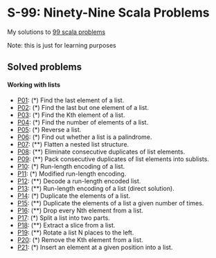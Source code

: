 # S-99: Ninety-Nine Scala Problems

My solutions to [99 scala problems](http://aperiodic.net/phil/scala/s-99)

Note: this is just for learning purposes

## Solved problems

#### Working with lists
- [P01](src/main/scala/pl/ayeo/s99/P01.scala): (*) Find the last element of a list.
- [P02](src/main/scala/pl/ayeo/s99/P02.scala): (*) Find the last but one element of a list.
- [P03](src/main/scala/pl/ayeo/s99/P03.scala): (*) Find the Kth element of a list.
- [P04](src/main/scala/pl/ayeo/s99/P04.scala): (*) Find the number of elements of a list.
- [P05](src/main/scala/pl/ayeo/s99/P05.scala): (*) Reverse a list.
- [P06](src/main/scala/pl/ayeo/s99/P06.scala): (*) Find out whether a list is a palindrome.
- [P07](src/main/scala/pl/ayeo/s99/P07.scala): (**) Flatten a nested list structure.
- [P08](src/main/scala/pl/ayeo/s99/P08.scala): (**) Eliminate consecutive duplicates of list elements.
- [P09](src/main/scala/pl/ayeo/s99/P09.scala): (**) Pack consecutive duplicates of list elements into sublists.
- [P10](src/main/scala/pl/ayeo/s99/P10.scala): (*) Run-length encoding of a list.
- [P11](src/main/scala/pl/ayeo/s99/P11.scala): (*) Modified run-length encoding.
- [P12](src/main/scala/pl/ayeo/s99/P12.scala): (**) Decode a run-length encoded list.
- [P13](src/main/scala/pl/ayeo/s99/P13.scala): (**) Run-length encoding of a list (direct solution).
- [P14](src/main/scala/pl/ayeo/s99/P14.scala): (*) Duplicate the elements of a list.
- [P15](src/main/scala/pl/ayeo/s99/P15.scala): (**) Duplicate the elements of a list a given number of times.
- [P16](src/main/scala/pl/ayeo/s99/P16.scala): (**) Drop every Nth element from a list.
- [P17](src/main/scala/pl/ayeo/s99/P17.scala): (*) Split a list into two parts.
- [P18](src/main/scala/pl/ayeo/s99/P18.scala): (**) Extract a slice from a list.
- [P19](src/main/scala/pl/ayeo/s99/P19.scala): (**) Rotate a list N places to the left.
- [P20](src/main/scala/pl/ayeo/s99/P20.scala): (*) Remove the Kth element from a list.
- [P21](src/main/scala/pl/ayeo/s99/P21.scala): (*) Insert an element at a given position into a list.